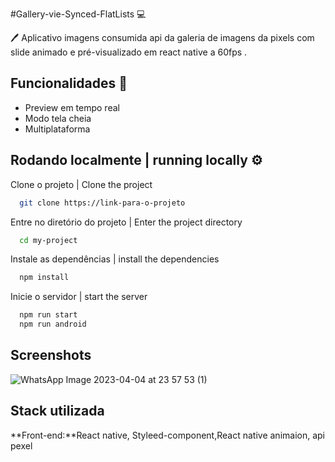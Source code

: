 
#Gallery-vie-Synced-FlatLists 💻 

 🖊 
Aplicativo imagens consumida  api da galeria de imagens da pixels com  slide animado e pré-visualizado em react native a 60fps .

## Funcionalidades   💎 


- Preview em tempo real
- Modo tela cheia
- Multiplataforma


## Rodando localmente  | running locally ⚙️ 

Clone o projeto | Clone the project

```bash
  git clone https://link-para-o-projeto
```

Entre no diretório do projeto | Enter the project directory

```bash
  cd my-project
```

Instale as dependências | install the dependencies

```bash
  npm install
```

Inicie o servidor | start the server

```bash
  npm run start
  npm run android
```


## Screenshots


![WhatsApp Image 2023-04-04 at 23 57 53 (1)](https://user-images.githubusercontent.com/55338900/231795898-156ae806-dd3e-4c82-8ade-d643e43dbac9.jpeg)

## Stack utilizada

**Front-end:**React native, Styleed-component,React native animaion, api pexel

